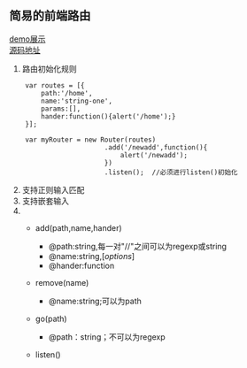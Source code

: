 ## 简易的前端路由

[demo展示](http://m-withershins.github.io/IFE-Study/other/router/test.html)  
[源码地址](https://github.com/M-Withershins/IFE-Study/blob/gh-pages/other/router/route.js)  

1. 路由初始化规则

```
    var routes = [{
        path:'/home',
        name:'string-one',
        params:[],
        hander:function(){alert('/home');}
    }];

    var myRouter = new Router(routes)
                        .add('/newadd',function(){
                            alert('/newadd');
                        })
                        .listen();  //必须进行listen()初始化
```

2. 支持正则输入匹配
3. 支持嵌套输入
4.  - add(path,name,hander)
        + @path:string,每一对"//"之间可以为regexp或string
        + @name:string,[*options*]
        + @hander:function

    - remove(name)
        + @name:string;可以为path

    - go(path)
        + @path：string；不可以为regexp

    - listen()
